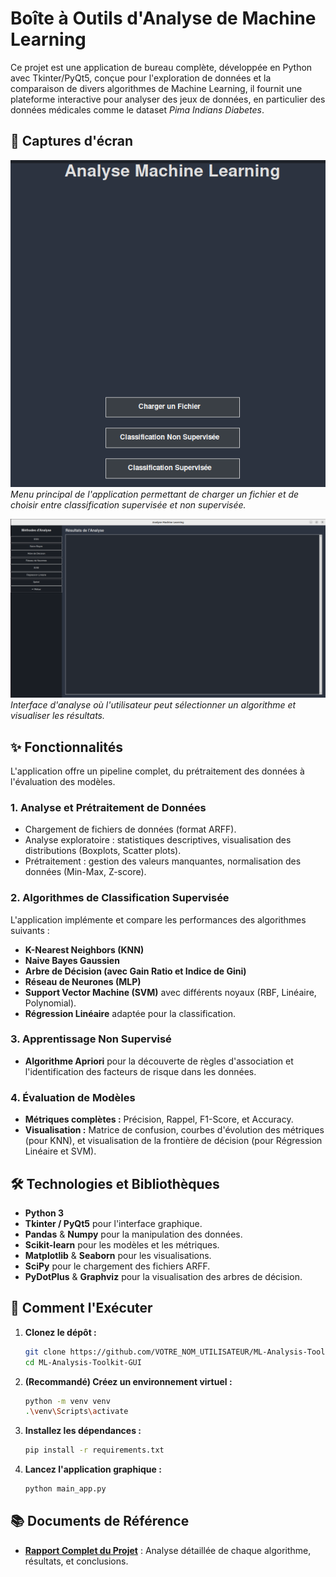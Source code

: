# Boîte à Outils d'Analyse de Machine Learning

Ce projet est une application de bureau complète, développée en Python avec Tkinter/PyQt5, conçue pour l'exploration de données et la comparaison de divers algorithmes de Machine Learning, il fournit une plateforme interactive pour analyser des jeux de données, en particulier des données médicales comme le dataset *Pima Indians Diabetes*.

## 📸 Captures d'écran

![Interface Principale](docs/images/2.png)
_Menu principal de l'application permettant de charger un fichier et de choisir entre classification supervisée et non supervisée._

![Fenêtre d'Analyse](docs/images/1.png)
_Interface d'analyse où l'utilisateur peut sélectionner un algorithme et visualiser les résultats._

## ✨ Fonctionnalités

L'application offre un pipeline complet, du prétraitement des données à l'évaluation des modèles.

### 1. Analyse et Prétraitement de Données
- Chargement de fichiers de données (format ARFF).
- Analyse exploratoire : statistiques descriptives, visualisation des distributions (Boxplots, Scatter plots).
- Prétraitement : gestion des valeurs manquantes, normalisation des données (Min-Max, Z-score).

### 2. Algorithmes de Classification Supervisée
L'application implémente et compare les performances des algorithmes suivants :
- **K-Nearest Neighbors (KNN)**
- **Naive Bayes Gaussien**
- **Arbre de Décision (avec Gain Ratio et Indice de Gini)**
- **Réseau de Neurones (MLP)**
- **Support Vector Machine (SVM)** avec différents noyaux (RBF, Linéaire, Polynomial).
- **Régression Linéaire** adaptée pour la classification.

### 3. Apprentissage Non Supervisé
- **Algorithme Apriori** pour la découverte de règles d'association et l'identification des facteurs de risque dans les données.

### 4. Évaluation de Modèles
- **Métriques complètes :** Précision, Rappel, F1-Score, et Accuracy.
- **Visualisation :** Matrice de confusion, courbes d'évolution des métriques (pour KNN), et visualisation de la frontière de décision (pour Régression Linéaire et SVM).

## 🛠️ Technologies et Bibliothèques

- **Python 3**
- **Tkinter / PyQt5** pour l'interface graphique.
- **Pandas** & **Numpy** pour la manipulation des données.
- **Scikit-learn** pour les modèles et les métriques.
- **Matplotlib** & **Seaborn** pour les visualisations.
- **SciPy** pour le chargement des fichiers ARFF.
- **PyDotPlus** & **Graphviz** pour la visualisation des arbres de décision.

## 🚀 Comment l'Exécuter

1.  **Clonez le dépôt :**
    ```bash
    git clone https://github.com/VOTRE_NOM_UTILISATEUR/ML-Analysis-Toolkit-GUI.git
    cd ML-Analysis-Toolkit-GUI
    ```
2.  **(Recommandé) Créez un environnement virtuel :**
    ```bash
    python -m venv venv
    .\venv\Scripts\activate
    ```
3.  **Installez les dépendances :**
    ```bash
    pip install -r requirements.txt
    ```
4.  **Lancez l'application graphique :**
    ```bash
    python main_app.py 
    ```

## 📚 Documents de Référence
- **[Rapport Complet du Projet](./Rapport_Projet_ML.pdf)** : Analyse détaillée de chaque algorithme, résultats, et conclusions.